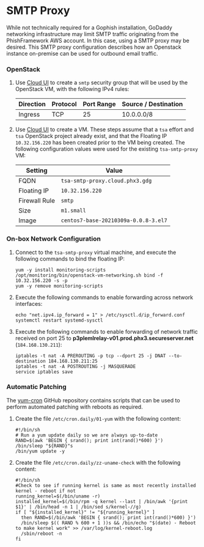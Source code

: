# SMTP Proxy

While not technically required for a Gophish installation, GoDaddy networking
infrastructure may limit SMTP traffic originating from the PhishFramework AWS
account.  In this case, using a SMTP proxy may be desired.  This SMTP proxy
configuration describes how an Openstack instance on-premise can be used for
outbound email traffic.

### OpenStack

1. Use [Cloud UI](https://cloud.int.godaddy.com/networking/securitygroups/list)
   to create a `smtp` security group that will be used by the OpenStack VM,
   with the following IPv4 rules:

   | Direction | Protocol | Port Range | Source / Destination |
   |-----------|----------|------------|----------------------|
   | Ingress   | TCP      | 25         | 10.0.0.0/8           |

1. Use [Cloud UI](https://cloud.int.godaddy.com/compute/vms) to create a VM.
   These steps assume that a `tsa` effort and `tsa` OpenStack project already
   exist, and that the Floating IP `10.32.156.220` has been created prior to
   the VM being created.  The following configuration values were used for the
   existing `tsa-smtp-proxy` VM:

   | Setting       | Value                                |
   |---------------|--------------------------------------|
   | FQDN          | `tsa-smtp-proxy.cloud.phx3.gdg`      |
   | Floating IP   | `10.32.156.220`                      |
   | Firewall Rule | `smtp`                               |
   | Size          | `m1.small`                           |
   | Image         | `centos7-base-20210309a-0.0.8-3.el7` |

### On-box Network Configuration

1. Connect to the `tsa-smtp-proxy` virtual machine, and execute the following
   commands to bind the floating IP:

   ```
   yum -y install monitoring-scripts
   /opt/monitoring/bin/openstack-vm-networking.sh bind -f 10.32.156.220 -s -p
   yum -y remove monitoring-scripts
   ```

1. Execute the following commands to enable forwarding across network
   interfaces:

   ```
   echo "net.ipv4.ip_forward = 1" > /etc/sysctl.d/ip_forward.conf
   systemctl restart systemd-sysctl
   ```

1. Execute the following commands to enable forwarding of network traffic
   received on port 25 to **p3plemlrelay-v01.prod.phx3.secureserver.net**
   (`184.168.130.211`):

   ```
   iptables -t nat -A PREROUTING -p tcp --dport 25 -j DNAT --to-destination 184.168.130.211:25
   iptables -t nat -A POSTROUTING -j MASQUERADE
   service iptables save
   ```

### Automatic Patching

The [yum-cron](https://github.secureserver.net/IPE/yum-cron) GitHub repository
contains scripts that can be used to perform automated patching with reboots as
required.

1. Create the file `/etc/cron.daily/01-yum` with the following content:

   ```
   #!/bin/sh
   # Run a yum update daily so we are always up-to-date
   RAND=$(awk 'BEGIN { srand(); print int(rand()*600) }')
   /bin/sleep "${RAND}"s
   /bin/yum update -y
   ```

1. Create the file `/etc/cron.daily/zz-uname-check` with the following content:

   ```
   #!/bin/sh
   #Check to see if running kernel is same as most recently installed kernel - reboot if not
   running_kernel=$(/bin/uname -r)
   installed_kernel=$(/bin/rpm -q kernel --last | /bin/awk '{print $1}' | /bin/head -n 1 | /bin/sed s/kernel-//g)
   if [ "${installed_kernel}" != "${running_kernel}" ]
     then RAND=$(/bin/awk 'BEGIN { srand(); print int(rand()*600) }')
     /bin/sleep $(( RAND % 600 + 1 ))s && /bin/echo "$(date) - Reboot to make kernel work" >> /var/log/kernel-reboot.log
     /sbin/reboot -n
   fi
   ```
